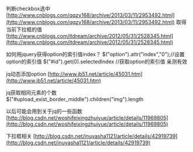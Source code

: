 判断checkbox选中[http://www.cnblogs.com/qqzy168/archive/2013/03/11/2953492.html](http://www.cnblogs.com/qqzy168/archive/2013/03/11/2953492.html)
取得当前下拉框的值 [http://www.cnblogs.com/itdream/archive/2012/05/31/2528345.html](http://www.cnblogs.com/itdream/archive/2012/05/31/2528345.html)

如何用jquery获得option的索引值index？
$("option").attr("index","0");//设置option的索引值
$("#id").get(0).selectedIndex //获取option的索引值 亲测有效

jq动态添加option
[http://www.jb51.net/article/45031.htm](http://www.jb51.net/article/45031.htm)

jq获取相同元素的个数
$("#upload_exist_border_middle").children("img").length

以后可能会用到关于jq的一些函数
[http://blog.csdn.net/woshifeixingzhuiyue/article/details/11969805](http://blog.csdn.net/woshifeixingzhuiyue/article/details/11969805)

下拉框相关
[http://blog.csdn.net/inuyasha1121/article/details/42919739](http://blog.csdn.net/inuyasha1121/article/details/42919739)